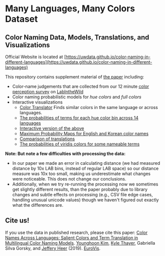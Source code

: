 # Many Languages, Many Colors Dataset
## Color Naming Data, Models, Translations, and Visualizations

Official Website is located at [https://uwdata.github.io/color-naming-in-different-languages](https://uwdata.github.io/color-naming-in-different-languages)

This repository contains supplement material of [the paper](http://idl.cs.washington.edu/papers/multi-lingual-color-names/) including:
- Color-name judgements that are collected from our 12 minute [color perception survey](http://labinthewild.org/studies/color_perception/) on [LabIntheWild](https://labinthewild.org/)
- Color naming probabilistic models for _hue colors_ and _full colors_
- Interactive visualizations
  - [Color Translator](https://uwdata.github.io/color-naming-in-different-languages/vis/color_compare.html) Finds similar colors in the same language or across languages.
  - [The probabilities of terms for each hue color bin across 14 languages](https://uwdata.github.io/color-naming-in-different-languages/vis/color-composition-figure.html)
  - [Interactive version of the above](https://uwdata.github.io/color-naming-in-different-languages/vis/stacked-spectrum.html)
  - [Maximum Probability Maps for English and Korean color names](https://uwdata.github.io/color-naming-in-different-languages/vis/full_color_maps.html)
  - [Comparison of translations](https://uwdata.github.io/color-naming-in-different-languages/vis/en-ko-translation-comparison.html)
  - [The probabilities of viridis colors for some nameable terms](https://uwdata.github.io/color-naming-in-different-languages/vis/viridis.html)

**Note: But note a few difficulties with processing the data:**
- In our paper we made an error in calculating distance (we had measured distance by 10x LAB bins, instead of regular LAB space) so our distance measure was 10x too small, making us underestimate what changes were noticeable. This does not change our conclusions.
- Additionally, when we try re-running the processing now we sometimes get slightly different results, than the paper
      probably due to library changes and subtle effects on processing (e.g., CSV file edge cases, handling unusual unicode values) 
      though we haven't figured out exactly what the differences are.


## Cite us!

If you use the data in published research, please cite this paper:
[Color Names Across Languages: Salient Colors and Term Translation in Multilingual Color Naming Models](http://idl.cs.washington.edu/papers/multi-lingual-color-names/). [Younghoon Kim](https://yhoonkim.github.io/), [Kyle Thayer](http://www.kylethayer.com), Gabriella Silva Gorsky, and [Jeffery Heer](https://homes.cs.washington.edu/~jheer) (2019). [EuroVis](https://www.eurovis.org).
